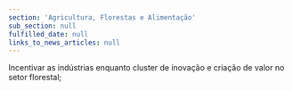 ```yaml
---
section: 'Agricultura, Florestas e Alimentação'
sub_section: null
fulfilled_date: null
links_to_news_articles: null
---
```


Incentivar as indústrias enquanto cluster de inovação e criação de valor no setor florestal;